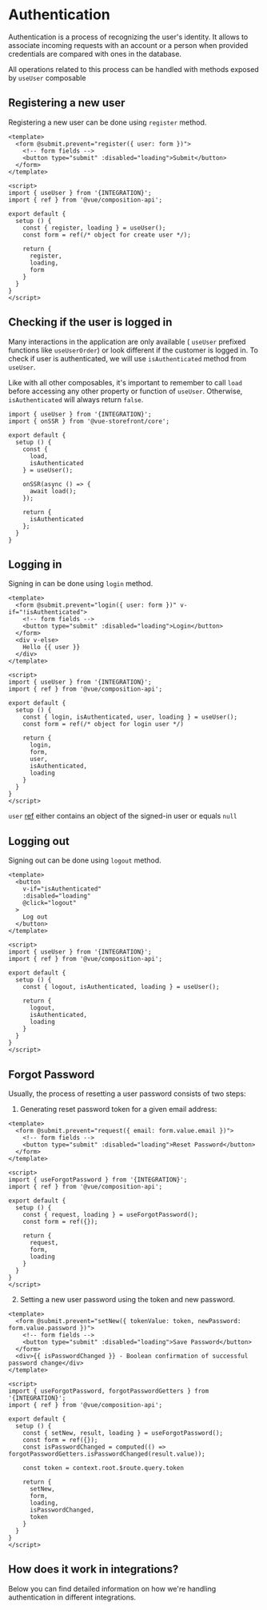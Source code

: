 # Authentication

Authentication is a process of recognizing the user's identity. It allows to associate incoming requests with an account or a person when provided credentials are compared with ones in the database.

All operations related to this process can be handled with methods exposed by `useUser` composable

## Registering a new user

Registering a new user can be done using `register` method.  
```vue
<template>
  <form @submit.prevent="register({ user: form })">
    <!-- form fields -->
    <button type="submit" :disabled="loading">Submit</button>
  </form>
</template>

<script>
import { useUser } from '{INTEGRATION}';
import { ref } from '@vue/composition-api';

export default {
  setup () {
    const { register, loading } = useUser();
    const form = ref(/* object for create user */);

    return {
      register,
      loading,
      form
    }
  }
}
</script>
```

## Checking if the user is logged in

Many interactions in the application are only available ( `useUser` prefixed functions like `useUserOrder`) or look different if the customer is logged in. To check if user is authenticated, we will use `isAuthenticated` method from `useUser`.

Like with all other composables, it's important to remember to call `load` before accessing any other property or function of `useUser`. Otherwise, `isAuthenticated` will always return `false`.

```js{8,16}
import { useUser } from '{INTEGRATION}';
import { onSSR } from '@vue-storefront/core';

export default {
  setup () {
    const {
      load,
      isAuthenticated
    } = useUser();

    onSSR(async () => {
      await load();
    });

    return {
      isAuthenticated
    };
  }
}
```

## Logging in

Signing in can be done using `login` method.
```vue
<template>
  <form @submit.prevent="login({ user: form })" v-if="!isAuthenticated">
    <!-- form fields -->
    <button type="submit" :disabled="loading">Login</button>
  </form>
  <div v-else>
    Hello {{ user }}
  </div>
</template>

<script>
import { useUser } from '{INTEGRATION}';
import { ref } from '@vue/composition-api';

export default {
  setup () {
    const { login, isAuthenticated, user, loading } = useUser();
    const form = ref(/* object for login user */)

    return {
      login,
      form,
      user,
      isAuthenticated,
      loading
    }
  }
}
</script>
```  
`user` [ref](https://v3.vuejs.org/api/refs-api.html#ref) either contains an object of the signed-in user or equals `null`

## Logging out

Signing out can be done using `logout` method.
```vue
<template>
  <button 
    v-if="isAuthenticated"
    :disabled="loading"
    @click="logout"
  >
    Log out
  </button>
</template>

<script>
import { useUser } from '{INTEGRATION}';
import { ref } from '@vue/composition-api';

export default {
  setup () {
    const { logout, isAuthenticated, loading } = useUser();

    return {
      logout,
      isAuthenticated,
      loading
    }
  }
}
</script>
```

## Forgot Password

Usually, the process of resetting a user password consists of two steps:

1. Generating reset password token for a given email address:

```vue
<template>
  <form @submit.prevent="request({ email: form.value.email })">
    <!-- form fields -->
    <button type="submit" :disabled="loading">Reset Password</button>
  </form>
</template>

<script>
import { useForgotPassword } from '{INTEGRATION}';
import { ref } from '@vue/composition-api';

export default {
  setup () {
    const { request, loading } = useForgotPassword();
    const form = ref({});

    return {
      request,
      form,
      loading
    }
  }
}
</script>
```

2. Setting a new user password using the token and new password.

```vue
<template>
  <form @submit.prevent="setNew({ tokenValue: token, newPassword: form.value.password })">
    <!-- form fields -->
    <button type="submit" :disabled="loading">Save Password</button>
  </form>
  <div>{{ isPasswordChanged }} - Boolean confirmation of successful password change</div>
</template>

<script>
import { useForgotPassword, forgotPasswordGetters } from '{INTEGRATION}';
import { ref } from '@vue/composition-api';

export default {
  setup () {
    const { setNew, result, loading } = useForgotPassword();
    const form = ref({});
    const isPasswordChanged = computed(() => forgotPasswordGetters.isPasswordChanged(result.value));

    const token = context.root.$route.query.token

    return {
      setNew,
      form,
      loading,
      isPasswordChanged,
      token
    }
  }
}
</script>
```

## How does it work in integrations?

Below you can find detailed information on how we're handling authentication in different integrations.
<CommerceIntegrationLinks 
 commercetools="/commercetools/authorization-strategy.html"
 shopify="WIP"
/>
